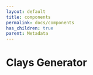 ```yaml
---
layout: default
title: components
permalink: docs/components
has_children: true
parent: Metadata
---
```



# Clays Generator

